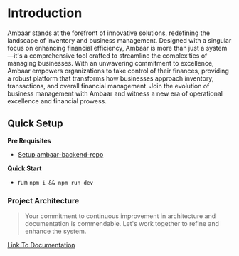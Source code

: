 # Introduction
 Ambaar stands at the forefront of innovative solutions, redefining the landscape of inventory and business management. Designed with a singular focus on enhancing financial efficiency, Ambaar is more than just a system—it's a comprehensive tool crafted to streamline the complexities of managing businesses. With an unwavering commitment to excellence, Ambaar empowers organizations to take control of their finances, providing a robust platform that transforms how businesses approach inventory, transactions, and overall financial management. Join the evolution of business management with Ambaar and witness a new era of operational excellence and financial prowess.

## Quick Setup

**Pre Requisites**

- <a href="https://github.com/abdulroufsidhu/ambaar_backend_repo.git" target="_blank">Setup ambaar-backend-repo</a>

**Quick Start**

- run `npm i && npm run dev`

### Project Architecture
> Your commitment to continuous improvement in architecture and documentation is commendable. Let's work together to refine and enhance the system.

[Link To Documentation](./src/shared/models/readme.md)

